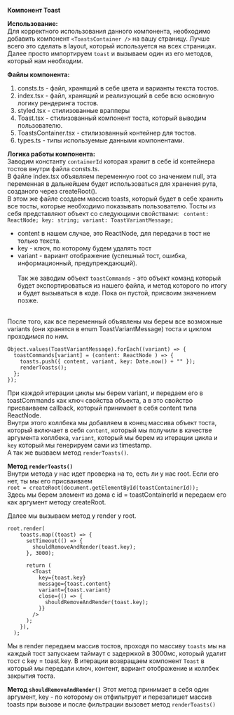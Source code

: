**Компонент Toast**

**Использование:** <br/>
Для корректного использования данного компонента, необходимо добавить компонент `<ToastsContainer />` на вашу страницу. Лучше всего это сделать в layout, который используется на всех страницах. Далее просто импортируем `toast` и вызываем один из его методов, который нам необходим.

**Файлы компонента:** <br/>
1) consts.ts - файл, хранящий в себе цвета и варианты текста тостов.
2) index.tsx - файл, хранящий и реализующий в себе всю основную логику рендеринга тостов.
3) styled.tsx - стилизованные врапперы
4) Toast.tsx - стилизованный компонент тоста, который выводим пользователю.
5) ToastsContainer.tsx - стилизованный контейнер для тостов.
6) types.ts - типы используемые данными компонентами.

**Логика работы компонента:**<br/>
Заводим константу `containerId` которая хранит в себе id контейнера тостов внутри файла consts.ts. <br>
В файле index.tsx объявляем переменную root со значением null, эта переменная в дальнейшем будет использоваться для хранения рута, созданого через createRoot(). <br>
В этом же файле создаем массив toasts, который будет в себе хранить все тосты, которые необходимо показывать пользователю. Тосты из себя представляют объект со следующими свойствами: 
` content: ReactNode;
  key: string;
  variant: ToastVariantMessage;` <br>
  - content в нашем случае, это ReactNode, для передачи в тост не только текста.<br>
   - key - ключ, по которому будем удалять тост
   - variant - вариант отображение (успешный тост, ошибка, информационный, предупреждающий). <br><br>
Так же заводим объект `toastCommands` - это объект команд который будет экспортироваться из нашего файла, и метод которого по итогу и будет вызываться в коде. Пока он пустой, присвоим значением позже.
<br>
После того, как все переменный объявлены мы берем все возможные variants (они хранятся в enum ToastVariantMessage) тоста и циклом проходимся по ним. 

```
Object.values(ToastVariantMessage).forEach((variant) => {
  toastCommands[variant] = (content: ReactNode ) => {
    toasts.push({ content, variant, key: Date.now() + "" });
    renderToasts();
  };
});
```
При каждой итерации циклы мы берем variant, и передаем его в toastCommands как ключ свойства объекта, а в это свойство присваиваем callback, который принимает в себя content типа ReactNode. <br> Внутри этого коллбека мы добавляем в конец массива объект тоста, который включает в себя `content`, который мы получили в качестве аргумента коллбека, `variant`, который мы берем из итерации цикла и `key` который мы генерируем сами из timestamp.
<br>
А  так же вызваем метод `renderToasts()`.

**Метод `renderToasts()`** <br>
Внутри метода у нас идет проверка на то, есть ли у нас root. Если его нет, ты мы его присваиваем <br>
`root = createRoot(document.getElementById(toastContainerId));`
<br> Здесь мы берем элемент из дома с id = toastContainerId и передаем его как аргумент методу createRoot. <br>

Далее мы вызываем метод у render у root.

```
root.render(
    toasts.map((toast) => {
      setTimeout(() => {
        shouldRemoveAndRender(toast.key);
      }, 3000);

      return (
        <Toast
          key={toast.key}
          message={toast.content}
          variant={toast.variant}
          close={() => {
            shouldRemoveAndRender(toast.key);
          }}
        />
      );
    }),
  );
```
Мы в render передаем массив тостов, проходя по массиву `toasts` мы на каждый тост запускаем таймаут с задержкой в 3000мс, который удалит тост с key = toast.key. В итерации возвращаем компонент `Toast` в который мы передали ключ, контент, вариант отображение и коллбек закрытия тоста.

**Метод `shouldRemoveAndRender()`**
Этот метод принимает в себя один аргумент, key - по которому он отфильтрует и перезапишет массив toasts при вызове и после фильтрации вызовет метод `renderToasts()`
